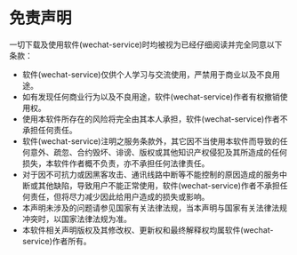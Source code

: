 # 免责声明
一切下载及使用软件(wechat-service)时均被视为已经仔细阅读并完全同意以下条款：

- 软件(wechat-service)仅供个人学习与交流使用，严禁用于商业以及不良用途。
- 如有发现任何商业行为以及不良用途，软件(wechat-service)作者有权撤销使用权。
- 使用本软件所存在的风险将完全由其本人承担，软件(wechat-service)作者不承担任何责任。
- 软件(wechat-service)注明之服务条款外，其它因不当使用本软件而导致的任何意外、疏忽、合约毁坏、诽谤、版权或其他知识产权侵犯及其所造成的任何损失，本软件作者概不负责，亦不承担任何法律责任。
- 对于因不可抗力或因黑客攻击、通讯线路中断等不能控制的原因造成的服务中断或其他缺陷，导致用户不能正常使用，软件(wechat-service)作者不承担任何责任，但将尽力减少因此给用户造成的损失或影响。
- 本声明未涉及的问题请参见国家有关法律法规，当本声明与国家有关法律法规冲突时，以国家法律法规为准。 
- 本软件相关声明版权及其修改权、更新权和最终解释权均属软件(wechat-service)作者所有。